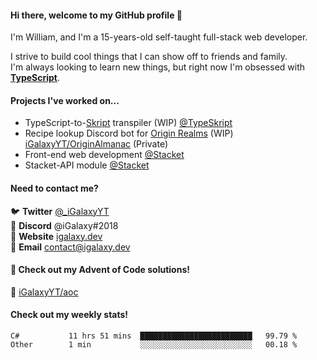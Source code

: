 #### Hi there, welcome to my GitHub profile 👋
I'm William, and I'm a 15-years-old self-taught full-stack web developer.

I strive to build cool things that I can show off to friends and family. \
I'm always looking to learn new things, but right now I'm obsessed with **[TypeScript](https://www.typescriptlang.org/)**.

#### Projects I've worked on...
- TypeScript-to-[Skript](https://github.com/skriptlang/skript) transpiler (WIP) [@TypeSkript](https://github.com/TypeSkript)
- Recipe lookup Discord bot for [Origin Realms](https://originrealms.com) (WIP) [iGalaxyYT/OriginAlmanac](https://github.com/iGalaxyYT/OriginAlmanac) (Private)
- Front-end web development [@Stacket](https://github.com/Stacket)
- Stacket-API module [@Stacket](https://github.com/Stacket)

#### Need to contact me?
🐦 **Twitter** [@\_iGalaxyYT](https://twitter.com/_iGalaxyYT) \
💬 **Discord** @iGalaxy#2018 \
🚀 **Website** [igalaxy.dev](https://igalaxy.dev) \
📧 **Email** [contact@igalaxy.dev](mailto://contact@igalaxy.dev)

#### 🎄 Check out my Advent of Code solutions!
🔗 [iGalaxyYT/aoc](https://github.com/iGalaxyYT/aoc)

#### Check out my weekly stats!
<!--START_SECTION:waka-->
```text
C#           11 hrs 51 mins  █████████████████████████   99.79 % 
Other        1 min           ░░░░░░░░░░░░░░░░░░░░░░░░░   00.18 % 
```
<!--END_SECTION:waka-->

<!--
**iGalaxyYT/iGalaxyYT** is a ✨ _special_ ✨ repository because its `README.md` (this file) appears on your GitHub profile.

Here are some ideas to get you started:

- 🔭 I’m currently working on ...
- 🌱 I’m currently learning ...
- 👯 I’m looking to collaborate on ...
- 🤔 I’m looking for help with ...
- 💬 Ask me about ...
- 📫 How to reach me: ...
- 😄 Pronouns: ...
- ⚡ Fun fact: ...
-->

